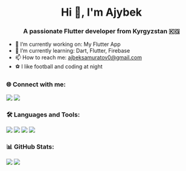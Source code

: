 

<h1 align="center">Hi 👋, I'm Ajybek</h1>
<h3 align="center">A passionate Flutter developer from Kyrgyzstan 🇰🇬</h3>

- 🔭 I’m currently working on: My Flutter App
- 🌱 I’m currently learning: Dart, Flutter, Firebase
- 📫 How to reach me: ajbeksamuratov0@gmail.com
- ⚽ I like football and coding at night

<h3>🌐 Connect with me:</h3>
<p>
  <a href="https://www.linkedin.com/" target="_blank"><img src="https://img.shields.io/badge/LinkedIn-blue?logo=linkedin" /></a>

  <a href="https://t.me/ajyBek01">
  <img src="https://img.shields.io/badge/Написать_в_Telegram-0088cc?style=for-the-badge&logo=telegram&logoColor=white"/>
</a>
</a>
</p>

<h3>🛠️ Languages and Tools:</h3>
<p>
  <img src="https://img.shields.io/badge/Dart-blue?logo=dart&logoColor=white" />
  <img src="https://img.shields.io/badge/Flutter-blue?logo=flutter&logoColor=white" />
  <img src="https://img.shields.io/badge/Firebase-yellow?logo=firebase&logoColor=black" />
  <img src="https://img.shields.io/badge/VSCode-007ACC?logo=visual-studio-code&logoColor=white" />
</p>

<h3>📊 GitHub Stats:</h3>
<p>
  <img src="https://github-readme-stats.vercel.app/api?username=ajyyyb&show_icons=true&theme=dark" />
  <img src="https://github-readme-stats.vercel.app/api/top-langs/?username=ajyyyb&layout=compact&theme=dark" />
</p>
